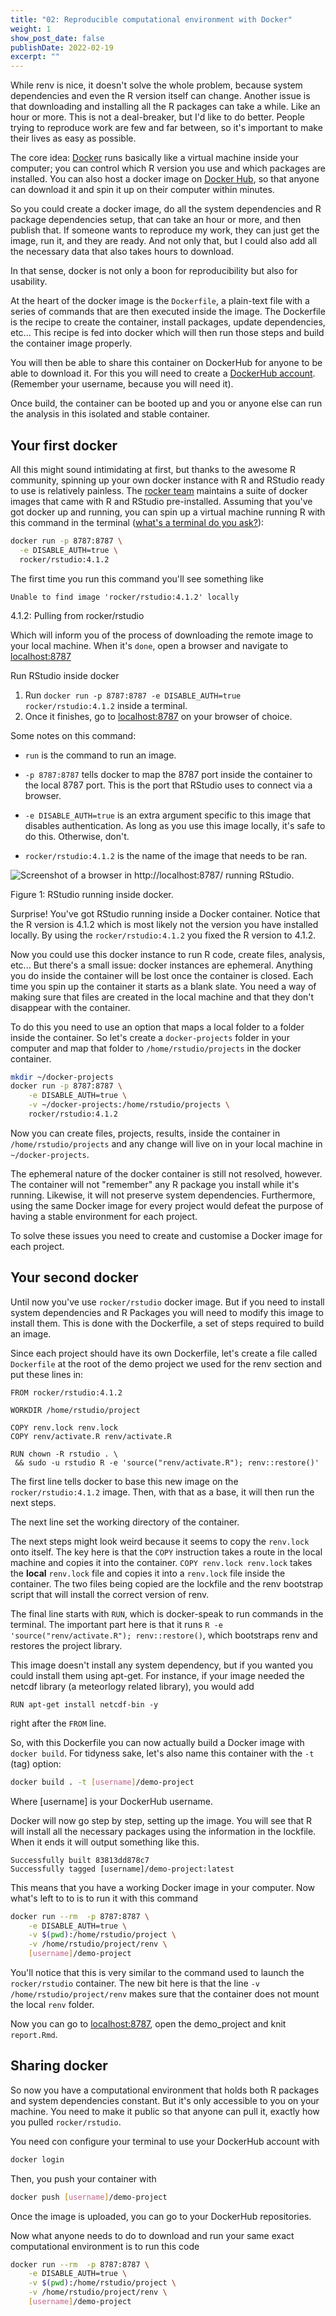 ```yaml
---
title: "02: Reproducible computational environment with Docker"
weight: 1
show_post_date: false
publishDate: 2022-02-19
excerpt: ""
---
```


While renv is nice, it doesn't solve the whole problem, because system dependencies and even the R version itself can change.
Another issue is that downloading and installing all the R packages can take a while.
Like an hour or more.
This is not a deal-breaker, but I'd like to do better.
People trying to reproduce work are few and far between, so it's important to make their lives as easy as possible.

The core idea: [Docker](https://docs.docker.com/get-started/overview/) runs basically like a virtual machine inside your computer; you can control which R version you use and which packages are installed.
You can also host a docker image on [Docker Hub](https://hub.docker.com/), so that anyone can download it and spin it up on their computer within minutes.

So you could create a docker image, do all the system dependencies and R package dependencies setup, that can take an hour or more, and then publish that.
If someone wants to reproduce my work, they can just get the image, run it, and they are ready.
And not only that, but I could also add all the necessary data that also takes hours to download.

In that sense, docker is not only a boon for reproducibility but also for usability.

At the heart of the docker image is the `Dockerfile`, a plain-text file with a series of commands that are then executed inside the image.
The Dockerfile is the recipe to create the container, install packages, update dependencies, etc... This recipe is fed into docker which will then run those steps and build the container image properly.


You will then be able to share this container on DockerHub for anyone to be able to download it.
For this you will need to create a [DockerHub account](https://hub.docker.com/).
(Remember your username, because you will need it).

Once build, the container can be booted up and you or anyone else can run the analysis in this isolated and stable container.


## Your first docker

All this might sound intimidating at first, but thanks to the awesome R community, spinning up your own docker instance with R and RStudio ready to use is relatively painless.
The [rocker team](https://hub.docker.com/u/rocker) maintains a suite of docker images that came with R and RStudio pre-installed.
Assuming that you've got docker up and running, you can spin up a virtual machine running R with this command in the terminal ([what's a terminal do you ask?](/reproducibility-with-r/materials/extras/#the-terminal)):

``` bash
docker run -p 8787:8787 \
  -e DISABLE_AUTH=true \
  rocker/rstudio:4.1.2
```

The first time you run this command you'll see something like

    Unable to find image 'rocker/rstudio:4.1.2' locally
   4.1.2: Pulling from rocker/rstudio

Which will inform you of the process of downloading the remote image to your local machine.
When it's `done`, open a browser and navigate to [localhost:8787](http://localhost:8787/)

<div class = activity>

Run RStudio inside docker

1.  Run `docker run -p 8787:8787 -e DISABLE_AUTH=true rocker/rstudio:4.1.2` inside a terminal.
2.  Once it finishes, go to [localhost:8787](http://localhost:8787/) on your browser of choice.
</div>


<div class = notes> 

Some notes on this command:

-   `run` is the command to run an image.

-   `-p 8787:8787` tells docker to map the 8787 port inside the container to the local 8787 port.
    This is the port that RStudio uses to connect via a browser.

-   `-e DISABLE_AUTH=true` is an extra argument specific to this image that disables authentication.
    As long as you use this image locally, it's safe to do this.
    Otherwise, don't.

-   `rocker/rstudio:4.1.2` is the name of the image that needs to be ran.
</div>




<div class="figure">
<img src="images/rstudio-landing.png" alt="Screenshot of a browser in http://localhost:8787/ running RStudio."  />
<p class="caption">Figure 1: RStudio running inside docker.</p>
</div>

Surprise!
You've got RStudio running inside a Docker container.
Notice that the R version is 4.1.2 which is most likely not the version you have installed locally.
By using the `rocker/rstudio:4.1.2` you fixed the R version to 4.1.2.

Now you could use this docker instance to run R code, create files, analysis, etc...
But there's a small issue: docker instances are ephemeral. Anything you do inside the container will be lost once the container is closed. 
Each time you spin up the container it starts as a blank slate. You need a way of making sure that files are created in the local machine and that they don't disappear with the container.

To do this you need to use an option that maps a local folder to a folder inside the container. 
So let's create a `docker-projects` folder in your computer and map that folder to `/home/rstudio/projects` in the docker container. 

```bash
mkdir ~/docker-projects
docker run -p 8787:8787 \
    -e DISABLE_AUTH=true \
    -v ~/docker-projects:/home/rstudio/projects \
    rocker/rstudio:4.1.2
```

Now you can create files, projects, results, inside the container in `/home/rstudio/projects` and any change will live on in your local machine in `~/docker-projects`. 

The ephemeral nature of the docker container is still not resolved, however. 
The container will not "remember" any R package you install while it's running. 
Likewise, it will not preserve system dependencies. 
Furthermore, using the same Docker image for every project would defeat the purpose of having a stable environment for each project.

To solve these issues you need to create and customise a Docker image for each project. 

## Your second docker

Until now you've use `rocker/rstudio` docker image. 
But if you need to install system dependencies and R Packages you will need to modify this image to install them. 
This is done with the Dockerfile, a set of steps required to build an image. 

Since each project should have its own Dockerfile, let's create a file called `Dockerfile` at the root of the demo project we used for the renv section and put these lines in:

```
FROM rocker/rstudio:4.1.2

WORKDIR /home/rstudio/project

COPY renv.lock renv.lock
COPY renv/activate.R renv/activate.R

RUN chown -R rstudio . \
 && sudo -u rstudio R -e 'source("renv/activate.R"); renv::restore()'

```


The first line tells docker to base this new image on the `rocker/rstudio:4.1.2` image. 
Then, with that as a base, it will then run the next steps. 

The next line set the working directory of the container. 

The next steps might look weird because it seems to copy the `renv.lock` onto itself. 
The key here is that the `COPY` instruction takes a route in the local machine and copies it into the container. 
`COPY renv.lock renv.lock` takes the **local** `renv.lock` file and copies it into a `renv.lock` file inside the container. 
The two files being copied are the lockfile and the renv bootstrap script that will install the correct version of renv. 

The final line starts with `RUN`, which is docker-speak to run commands in the terminal. 
The important part here is that it runs `R -e 'source("renv/activate.R"); renv::restore()`, which bootstraps renv and restores the project library. 

This image doesn't install any system dependency, but if you wanted you could install them using apt-get.
For instance, if your image needed the netcdf library (a meteorlogy related library), you would add 

```
RUN apt-get install netcdf-bin -y
```

right after the `FROM` line. 


So, with this Dockerfile you can now actually build a Docker image with `docker build`. 
For tidyness sake, let's also name this container with the `-t` (tag) option:

```bash
docker build . -t [username]/demo-project
```

Where [username] is your DockerHub username.

Docker will now go step by step, setting up the image. 
You will see that R will install all the necessary packages using the information in the lockfile. 
When it ends it will output something like this.

```
Successfully built 83813dd878c7
Successfully tagged [username]/demo-project:latest
```

This means that you have a working Docker image in your computer. 
Now what's left to to is to run it with this command

```bash
docker run --rm  -p 8787:8787 \
    -e DISABLE_AUTH=true \
    -v $(pwd):/home/rstudio/project \
    -v /home/rstudio/project/renv \
    [username]/demo-project
```


You'll notice that this is very similar to the command used to launch the `rocker/rstudio` container.
The new bit here is that the line `-v /home/rstudio/project/renv` makes sure that the container does not mount the local `renv` folder. 

Now you can go to [localhost:8787](http://localhost:8787/), open the demo_project and knit `report.Rmd`. 

## Sharing docker

So now you have a computational environment that holds both R packages and system dependencies constant. 
But it's only accessible to you on your machine. 
You need to make it public so that anyone can pull it, exactly how you pulled `rocker/rstudio`.


You need con configure your terminal to use your DockerHub account with 

```bash
docker login
``` 

Then, you push your container with 

```bash
docker push [username]/demo-project
```

Once the image is uploaded, you can go to your DockerHub repositories. 

Now what anyone needs to do to download and run your same exact computational environment is to run this code

```bash
docker run --rm  -p 8787:8787 \
    -e DISABLE_AUTH=true \
    -v $(pwd):/home/rstudio/project \
    -v /home/rstudio/project/renv \
    [username]/demo-project
````
